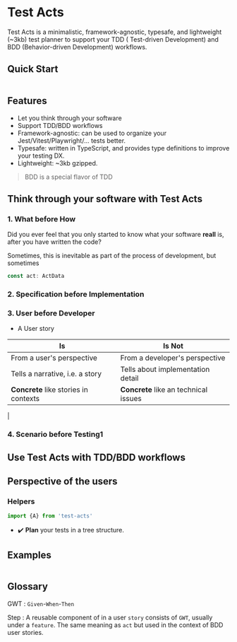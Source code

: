# Test Acts

Test Acts is a minimalistic, framework-agnostic, typesafe, and lightweight (~3kb) test planner to support your TDD (
Test-driven Development) and BDD (Behavior-driven Development) workflows.

## Quick Start

```ts


```

## Features

- Let you think through your software
- Support TDD/BDD workflows
- Framework-agnostic: can be used to organize your Jest/Vitest/Playwright/... tests better.
- Typesafe: written in TypeScript, and provides type definitions to improve your testing DX.
- Lightweight: ~3kb gzipped.

> BDD is a special flavor of TDD
>
>
>

## Think through your software with Test Acts

### 1. What before How

Did you ever feel that you only started to know what your software __reall__ is, after you have written the code?

Sometimes, this is inevitable as part of the process of development, but sometimes

```ts
const act: ActData
```

### 2. Specification before Implementation

### 3. User before Developer

- A User story

| Is                                    | Is Not                                |
|---------------------------------------|---------------------------------------|
| From a user's perspective             | From a developer's perspective        |
| Tells a narrative, i.e. a story       | Tells about implementation detail     |
| __Concrete__ like stories in contexts | __Concrete__ like an technical issues |
|
### 4. Scenario before Testing1

## Use Test Acts with TDD/BDD workflows

## Perspective of the users

### Helpers

```ts
import {A} from 'test-acts'
```

- :heavy_check_mark: **Plan** your tests in a tree structure.

## Examples

```ts

```

## Glossary

GWT
: `Given`-`When`-`Then`

Step
: A reusable component of in a user `story` consists of `GWT`, usually under a `feature`. The same meaning as `act` but used in the context of BDD user stories.
